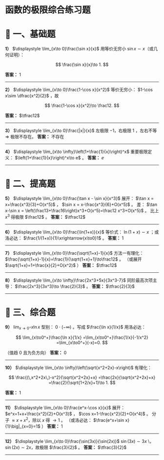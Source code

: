 # 函数的极限综合练习题

# 🌱 一、基础题

**1）** $\displaystyle \lim_{x\to 0}\frac{\sin x}{x}$
用等价无穷小 $\sin x\sim x$（或几何证明）：

$$
\frac{\sin x}{x}\to 1.
$$

**答案：** $1$

---

**2）** $\displaystyle \lim_{x\to 0}\frac{1-\cos x}{x^2}$
等价无穷小： $1-\cos x\sim \dfrac{x^2}{2}$ ，故

$$
\frac{1-\cos x}{x^2}\to \frac12.
$$

**答案：** $\tfrac12$

---

**3）** $\displaystyle \lim_{x\to 0}\frac{|x|}{x}$
左极限 $-1$，右极限 $1$ ，左右不等 ⇒ 极限不存在。
**答案：** 不存在

---

**4）** $\displaystyle \lim_{x\to \infty}\left(1+\frac{1}{x}\right)^x$
重要极限定义： $\left(1+\frac{1}{x}\right)^x\to e$ 。
**答案：** $e$

---

# 🌿 二、提高题

**5）** $\displaystyle \lim_{x\to 0}\frac{\tan x - \sin x}{x^3}$
展开： $\tan x = x+\frac{x^3}{3}+O(x^5)$ ， $\sin x = x-\frac{x^3}{6}+O(x^5)$ 。
差： $\tan x-\sin x = \left(\frac13+\frac16\right)x^3+O(x^5)=\frac12 x^3+O(x^5)$ 。
比上 $x^3$ 得极限 $\frac12$ 。
**答案：** $\tfrac12$

---

**6）** $\displaystyle \lim_{x\to 0}\frac{\ln(1+x)}{x}$
等价式： $\ln(1+x)\sim x$ ；或洛必达： $\frac{1/(1+x)}{1}\xrightarrow{x\to0}1$ 。
**答案：** $1$

---

**7）** $\displaystyle \lim_{x\to 0}\frac{\sqrt{1+x}-1}{x}$
方法一有理化： $\frac{\sqrt{1+x}-1}{x}=\frac{1}{\sqrt{1+x}+1}\to\frac12$ 。
（或展开 $\sqrt{1+x}=1+\frac{x}{2}+O(x^2)$ ）
**答案：** $\tfrac12$

---

**8）** $\displaystyle \lim_{x\to \infty}\frac{2x^3+5x}{3x^3-7}$
同阶最高次项主导： $\frac{2x^3}{3x^3}\to \frac{2}{3}$ 。
**答案：** $\tfrac{2}{3}$

---

# 🌳 三、综合题

**9）** $\displaystyle \lim_{x\to 0^+} x\ln x$
型别： $0\cdot(-\infty)$ 。写成 $\frac{\ln x}{1/x}$ 用洛必达：

$$
\lim_{x\to0^+}\frac{\ln x}{1/x}
=\lim_{x\to0^+}\frac{1/x}{-1/x^2}
=\lim_{x\to0^+}(-x)=0.
$$

（值趋 0 且为负方向）
**答案：** $0$

---

**10）** $\displaystyle \lim_{x\to \infty}\left(\sqrt{x^2+2x}-x\right)$
有理化：

$$
\frac{(\,x^2+2x\,)-x^2}{\sqrt{x^2+2x}+x}
=\frac{2x}{\sqrt{x^2+2x}+x}
=\frac{2}{\sqrt{1+2/x}+1}\to 1.
$$

**答案：** $1$

---

**11）** $\displaystyle \lim_{x\to 0}\frac{e^x-\cos x}{x}$
展开： $e^x=1+x+\frac{x^2}{2}+O(x^3)$ ， $\cos x=1-\frac{x^2}{2}+O(x^4)$ 。
分子 $\approx x+x^2$，除以 $x$ 得 $\to 1$ 。
（或洛必达： $\frac{e^x+\sin x}{1}\big|_{x=0}=1$ ）
**答案：** $1$

---

**12）** $\displaystyle \lim_{x\to 0}\frac{\sin(3x)}{\sin(2x)}$
$\sin(3x)\sim 3x$ \， $\sin(2x)\sim 2x$，故极限 $\frac{3}{2}$ 。
**答案：** $\tfrac{3}{2}$

---

